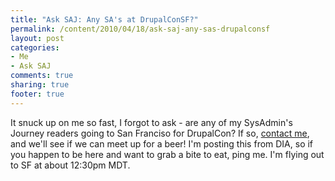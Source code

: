 ```yaml
---
title: "Ask SAJ: Any SA's at DrupalConSF?"
permalink: /content/2010/04/18/ask-saj-any-sas-drupalconsf
layout: post
categories:
- Me
- Ask SAJ
comments: true
sharing: true
footer: true
---
```

It snuck up on me so fast, I forgot to ask - are any of my SysAdmin's Journey
readers going to San Franciso for DrupalCon? If so, [contact
me](http://sysadminsjourney.com/contact), and we'll see if we can meet up for
a beer! I'm posting this from DIA, so if you happen to be here and want to
grab a bite to eat, ping me. I'm flying out to SF at about 12:30pm MDT.

